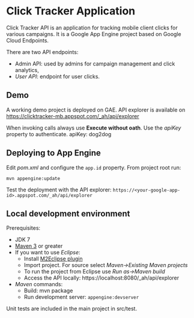 # Click Tracker Application
Click Tracker API is an application for tracking mobile client clicks for various campaigns. It is a Google App Engine project based on Google Cloud Endpoints.

There are two API endpoints:
  - Admin API: used by admins for campaign management and click analytics,
  - *User API*: endpoint for user clicks.

## Demo
A working demo project is deployed on GAE. API explorer is available on https://clicktracker-mb.appspot.com/_ah/api/explorer

When invoking calls always use **Execute without oath**. Use the *apiKey* property to authenticate. apiKey: dog2dog 
  
## Deploying to App Engine
Edit *pom.xml* and configure the `app.id` property. From project root run:
```
mvn appengine:update
```
Test the deployment with the API explorer: `https://<your-google-app-id>.appspot.com/_ah/api/explorer`

## Local development environment
Prerequisites:
- JDK 7
- [Maven 3](http://maven.apache.org) or greater
- If you want to use *Eclipse*:
  - Install [M2Eclipse plugin](http://www.eclipse.org/m2e/m2e-downloads.html)
  - Import project. For source select *Maven->Existing Maven projects*
  - To run the project from Eclipse use *Run as->Maven build*
  - Access the API locally: https://localhost:8080/_ah/api/explorer
- *Maven* commands:
  - Build: mvn package
  - Run development server: `appengine:devserver`

Unit tests are included in the main project in src/test.
